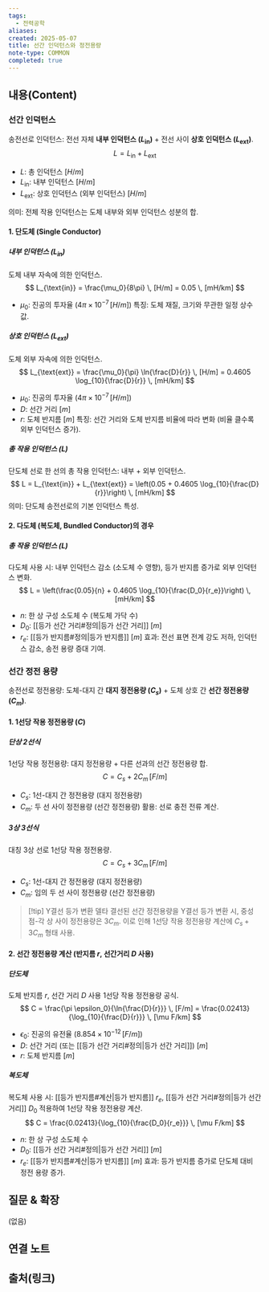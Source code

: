 ```yaml
---
tags:
  - 전력공학
aliases: 
created: 2025-05-07
title: 선간 인덕턴스와 정전용량
note-type: COMMON
completed: true
---
```


## 내용(Content)

### 선간 인덕턴스
송전선로 인덕턴스: 전선 자체 **내부 인덕턴스 ($L_{\text{in}}$)** + 전선 사이 **상호 인덕턴스 ($L_{\text{ext}}$)**.
$$
L = L_{\text{in}} + L_{\text{ext}}
$$
-   $L$: 총 인덕턴스 $[H/m]$
-   $L_{\text{in}}$: 내부 인덕턴스 $[H/m]$
-   $L_{\text{ext}}$: 상호 인덕턴스 (외부 인덕턴스) $[H/m]$

의미: 전체 작용 인덕턴스는 도체 내부와 외부 인덕턴스 성분의 합.

#### 1. 단도체 (Single Conductor)

##### 내부 인덕턴스 ($L_{\text{in}}$)
도체 내부 자속에 의한 인덕턴스.
$$
L_{\text{in}} = \frac{\mu_0}{8\pi} \, [H/m] = 0.05 \, [mH/km]
$$
-   $\mu_0$: 진공의 투자율 ($4\pi \times 10^{-7} \, [H/m]$)
특징: 도체 재질, 크기와 무관한 일정 상수 값.

##### 상호 인덕턴스 ($L_{\text{ext}}$)
도체 외부 자속에 의한 인덕턴스.
$$
L_{\text{ext}} = \frac{\mu_0}{\pi} \ln{\frac{D}{r}} \, [H/m] = 0.4605 \log_{10}{\frac{D}{r}} \, [mH/km]
$$
-   $\mu_0$: 진공의 투자율 ($4\pi \times 10^{-7} \, [H/m]$)
-   $D$: 선간 거리 $[m]$
-   $r$: 도체 반지름 $[m]$
특징: 선간 거리와 도체 반지름 비율에 따라 변화 (비율 클수록 외부 인덕턴스 증가).

##### 총 작용 인덕턴스 ($L$)
단도체 선로 한 선의 총 작용 인덕턴스: 내부 + 외부 인덕턴스.
$$
L = L_{\text{in}} + L_{\text{ext}} = \left(0.05 + 0.4605 \log_{10}{\frac{D}{r}}\right) \, [mH/km]
$$
의미: 단도체 송전선로의 기본 인덕턴스 특성.

#### 2. 다도체 (복도체, Bundled Conductor)의 경우

##### 총 작용 인덕턴스 ($L$)
다도체 사용 시: 내부 인덕턴스 감소 (소도체 수 영향), 등가 반지름 증가로 외부 인덕턴스 변화.
$$
L = \left(\frac{0.05}{n} + 0.4605 \log_{10}{\frac{D_0}{r_e}}\right) \, [mH/km]
$$
-   $n$: 한 상 구성 소도체 수 (복도체 가닥 수)
-   $D_0$: [[등가 선간 거리#정의|등가 선간 거리]] $[m]$
-   $r_e$: [[등가 반지름#정의|등가 반지름]] $[m]$
효과: 전선 표면 전계 강도 저하, 인덕턴스 감소, 송전 용량 증대 기여.

### 선간 정전 용량
송전선로 정전용량: 도체-대지 간 **대지 정전용량 ($C_s$)** + 도체 상호 간 **선간 정전용량 ($C_m$)**.

#### 1. 1선당 작용 정전용량 ($C$)

##### 단상 2선식
1선당 작용 정전용량: 대지 정전용량 + 다른 선과의 선간 정전용량 합.
$$
C = C_s + 2C_m \, [F/m]
$$
-   $C_s$: 1선-대지 간 정전용량 (대지 정전용량)
-   $C_m$: 두 선 사이 정전용량 (선간 정전용량)
활용: 선로 충전 전류 계산.

##### 3상 3선식
대칭 3상 선로 1선당 작용 정전용량.
$$
C = C_s + 3C_m \, [F/m]
$$
-   $C_s$: 1선-대지 간 정전용량 (대지 정전용량)
-   $C_m$: 임의 두 선 사이 정전용량 (선간 정전용량)

>[!tip] Y결선 등가 변환
>델타 결선된 선간 정전용량을 Y결선 등가 변환 시, 중성점-각 상 사이 정전용량은 $3C_m$. 이로 인해 1선당 작용 정전용량 계산에 $C_s + 3C_m$ 형태 사용.

#### 2. 선간 정전용량 계산 (반지름 $r$, 선간거리 $D$ 사용)

##### 단도체
도체 반지름 $r$, 선간 거리 $D$ 사용 1선당 작용 정전용량 공식.
$$
C = \frac{\pi \epsilon_0}{\ln{\frac{D}{r}}} \, [F/m] = \frac{0.02413}{\log_{10}{\frac{D}{r}}} \, [\mu F/km]
$$
-   $\epsilon_0$: 진공의 유전율 ($8.854 \times 10^{-12} \, [F/m]$)
-   $D$: 선간 거리 (또는 [[등가 선간 거리#정의|등가 선간 거리]]) $[m]$
-   $r$: 도체 반지름 $[m]$

##### 복도체
복도체 사용 시: [[등가 반지름#계산|등가 반지름]] $r_e$, [[등가 선간 거리#정의|등가 선간 거리]] $D_0$ 적용하여 1선당 작용 정전용량 계산.
$$
C = \frac{0.02413}{\log_{10}{\frac{D_0}{r_e}}} \, [\mu F/km]
$$
-   $n$: 한 상 구성 소도체 수
-   $D_0$: [[등가 선간 거리#정의|등가 선간 거리]] $[m]$
-   $r_e$: [[등가 반지름#계산|등가 반지름]] $[m]$
효과: 등가 반지름 증가로 단도체 대비 정전 용량 증가.

## 질문 & 확장

(없음)

## 연결 노트

## 출처(링크)